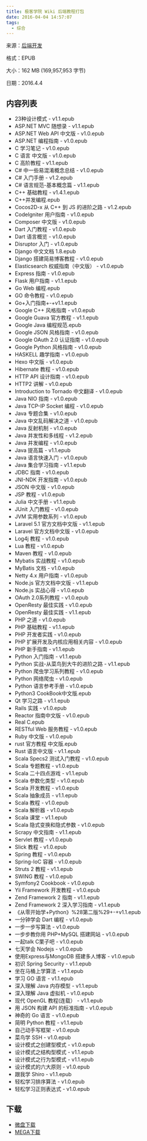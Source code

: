 ```yaml
---
title: 极客学院 Wiki 后端教程打包
date: 2016-04-04 14:57:07
tags:
  - 综合
---
```


来源：[后端开发](http://wiki.jikexueyuan.com/list/back-end/)

格式：EPUB

大小：162 MB (169,957,953 字节)

日期：2016.4.4

<!--more-->

## 内容列表 ##

+ 23种设计模式 - v1.1.epub
+ ASP.NET MVC 随想录 - v1.1.epub
+ ASP.NET Web API 中文版 - v1.0.epub
+ ASP.NET 编程指南 - v1.0.epub
+ C 学习笔记 - v1.0.epub
+ C 语言 中文版 - v1.0.epub
+ C 高阶教程 - v1.1.epub
+ C# 中一些易混淆概念总结 - v1.0.epub
+ C# 入门手册 - v1.2.epub
+ C# 语言规范-基本概念篇 - v1.1.epub
+ C++ 基础教程 - v1.4.1.epub
+ C++并发编程.epub
+ Cocos2D-x 从 C++ 到 JS 的进阶之路 - v1.2.epub
+ CodeIgniter 用户指南 - v1.0.epub
+ Composer 中文版 - v1.0.epub
+ Dart 入门教程 - v1.0.epub
+ Dart 语言概览 - v1.0.epub
+ Disruptor 入门 - v1.0.epub
+ Django 中文文档 1.8.epub
+ Django 搭建简易博客教程 - v1.0.epub
+ Elasticsearch 权威指南（中文版） - v1.0.epub
+ Express 指南 - v1.0.epub
+ Flask 用户指南 - v1.1.epub
+ Go Web 编程.epub
+ GO 命令教程 - v1.0.epub
+ Go+入门指南+-+v1.1.epub
+ Google C++ 风格指南 - v1.0.epub
+ Google Guava 官方教程 - v1.1.epub
+ Google Java 编程规范.epub
+ Google JSON 风格指南 - v1.0.epub
+ Google OAuth 2.0 认证指南 - v1.0.epub
+ Google Python 风格指南 - v1.0.epub
+ HASKELL 趣学指南 - v1.0.epub
+ Hexo 中文版 - v1.0.epub
+ Hibernate 教程 - v1.0.epub
+ HTTP API 设计指南 - v1.0.epub
+ HTTP2 讲解 - v1.0.epub
+ Introduction to Tornado 中文翻译 - v1.0.epub
+ Java NIO 指南 - v1.0.epub
+ Java TCP-IP Socket 编程 - v1.0.epub
+ Java 专题合集 - v1.0.epub
+ Java 中文乱码解决之道 - v1.0.epub
+ Java 反射机制 - v1.0.epub
+ Java 并发性和多线程 - v1.2.epub
+ Java 并发编程 - v1.0.epub
+ Java 提高篇 - v1.1.epub
+ Java 语言快速入门 - v1.0.epub
+ Java 集合学习指南 - v1.1.epub
+ JDBC 指南 - v1.0.epub
+ JNI-NDK 开发指南 - v1.0.epub
+ JSON 中文版 - v1.0.epub
+ JSP 教程 - v1.0.epub
+ Julia 中文手册 - v1.1.epub
+ JUnit 入门教程 - v1.0.epub
+ JVM 实用参数系列 - v1.0.epub
+ Laravel 5.1 官方文档中文版 - v1.1.epub
+ Laravel 官方文档中文版 - v1.0.epub
+ Log4j 教程 - v1.0.epub
+ Lua 教程 - v1.0.epub
+ Maven 教程 - v1.0.epub
+ Mybatis 实战教程 - v1.0.epub
+ MyBatis 文档 - v1.0.epub
+ Netty 4.x 用户指南 - v1.0.epub
+ Node.js 官方文档中文版 - v1.1.epub
+ Node.js 实战心得 - v1.0.epub
+ OAuth 2.0系列教程 - v1.0.epub
+ OpenResty 最佳实践 - v1.0.epub
+ OpenResty 最佳实践 - v1.1.epub
+ PHP 之道 - v1.0.epub
+ PHP 基础教程 - v1.1.epub
+ PHP 开发者实践 - v1.0.epub
+ PHP 扩展开发及内核应用相关内容 - v1.0.epub
+ PHP 新手指南 - v1.1.epub
+ Python 入门指南 - v1.1.epub
+ Python 实战-从菜鸟到大牛的进阶之路 - v1.1.epub
+ Python 爬虫学习系列教程 - v1.0.epub
+ Python 网络爬虫 - v1.0.epub
+ Python 语言参考手册 - v1.0.epub
+ Python3 CookBook中文版.epub
+ Qt 学习之路 - v1.1.epub
+ Rails 实践 - v1.0.epub
+ Reactor 指南中文版 - v1.0.epub
+ Real C.epub
+ RESTful Web 服务教程 - v1.0.epub
+ Ruby 中文版 - v1.0.epub
+ rust 官方教程 中文版.epub
+ Rust 语言中文版 - v1.1.epub
+ Scala Specs2 测试入门教程 - v1.0.epub
+ Scala 专题教程 - v1.0.epub
+ Scala 二十四点游戏 - v1.1.epub
+ Scala 参数化类型 - v1.0.epub
+ Scala 开发教程 - v1.0.epub
+ Scala 抽象成员 - v1.1.epub
+ Scala 教程 - v1.0.epub
+ Scala 解析器 - v1.0.epub
+ Scala 课堂 - v1.1.epub
+ Scala 隐式变换和隐式参数 - v1.0.epub
+ Scrapy 中文指南 - v1.1.epub
+ Servlet 教程 - v1.0.epub
+ Slick 教程 - v1.0.epub
+ Spring 教程 - v1.0.epub
+ Spring-IoC 容器 - v1.0.epub
+ Struts 2 教程 - v1.1.epub
+ SWING 教程 - v1.0.epub
+ Symfony2 Cookbook - v1.0.epub
+ Yii Framework 开发教程 - v1.0.epub
+ Zend Framework 2 指南 - v1.1.epub
+ Zend Framework 2 深入学习指南 - v1.1.epub
+ 《从零开始学+Python》%28第二版%29+-+v1.1.epub
+ 一分钟学会 Dart 编程 - v1.0.epub
+ 一步一步写算法 - v1.0.epub
+ 一步步教你用 PHP+MySQL 搭建网站 - v1.0.epub
+ 一起talk C栗子吧 - v1.0.epub
+ 七天学会 Nodejs - v1.0.epub
+ 使用Express与MongoDB 搭建多人博客 - v1.0.epub
+ 初识 Spring Security - v1.1.epub
+ 坐在马桶上学算法 - v1.1.epub
+ 学习 GO 语言 - v1.1.epub
+ 深入理解 Java 内存模型 - v1.1.epub
+ 深入理解 Java 虚拟机 - v1.0.epub
+ 现代 OpenGL 教程(连载） - v1.1.epub
+ 用 JSON 构建 API 的标准指南 - v1.0.epub
+ 神奇的 Go 语言 - v1.0.epub
+ 简明 Python 教程 - v1.1.epub
+ 自己动手写框架 - v1.0.epub
+ 菜鸟学 SSH - v1.0.epub
+ 设计模式之创建型模式 - v1.0.epub
+ 设计模式之结构型模式 - v1.1.epub
+ 设计模式之行为型模式 - v1.1.epub
+ 设计模式的六大原则 - v1.0.epub
+ 跟我学 Shiro - v1.1.epub
+ 轻松学习排序算法 - v1.0.epub
+ 轻松学习正则表达式 - v1.0.epub

## 下载 ##

+ [微盘下载](http://vdisk.weibo.com/s/aADaW4YRjfMj9)
+ [MEGA下载](https://mega.nz/#!bZdXTLQI!A6CWwWD_HWjupLSyrix-290IpIgMCHh5MYxqdGOZfkM)
